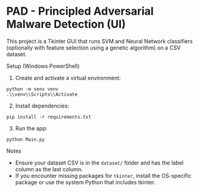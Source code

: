 # PAD - Principled Adversarial Malware Detection (UI)

This project is a Tkinter GUI that runs SVM and Neural Network classifiers (optionally with feature selection using a genetic algorithm) on a CSV dataset.

Setup (Windows PowerShell)

1. Create and activate a virtual environment:

```
python -m venv venv
.\\venv\\Scripts\\Activate
```

2. Install dependencies:

```
pip install -r requirements.txt
```

3. Run the app:

```
python Main.py
```

Notes
- Ensure your dataset CSV is in the `dataset/` folder and has the label column as the last column.
- If you encounter missing packages for `tkinter`, install the OS-specific package or use the system Python that includes tkinter.
